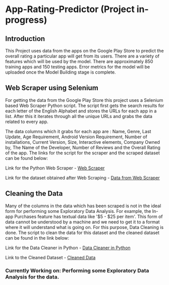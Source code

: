 # App-Rating-Predictor (Project in-progress)

## Introduction
This Project uses data from the apps on the Google Play Store to predict the overall rating a particular app will get from its users. There are a variety of features which will be used by the model. There are approximately 850 training apps and 150 testing apps. Error metrics for the model will be uploaded once the Model Building stage is complete.

## Web Scraper using Selenium
For getting the data from the Google Play Store this project uses a Selenium based Web Scraper Python script. The script first gets the search results for each letter of the English Alphabet and stores the URLs for each app in a list. After this it iterates through all the unique URLs and grabs the data related to every app.

The data columns which it grabs for each app are : Name, Genre, Last Update, Age Requirement, Android Version Requirement, Number of installations, Current Version, Size, Interactive elements, Company Owned by, The Name of the Developer, Number of Reviews and the Overall Rating of the app. 
The links for the script for the scraper and the scraped dataset can be found below:

Link for the Python Web Scraper - [Web Scraper](Scraper/play_store_scraper.py) 

Link for the dataset obtained after Web Scraping - [Data from Web Scraper](Data-Cleaning/play_store_data.csv)

## Cleaning the Data
Many of the columns in the data which has been scraped is not in the ideal form for performing some Exploratory Data Analysis. For example, the In-app Purchases feature has textual data like '$5 - $25 per item'. This form of data cannot be understood by a machine and we need to get it to a format where it will understand what is going on. For this purpose, Data Cleaning is done. The script to clean the data for this dataset and the cleaned dataset can be found in the link below:

Link for the Data Cleaner in Python - [Data Cleaner in Python](Data-Cleaning/cleaner.py)

Link to the Cleaned Dataset - [Cleaned Data](Cleaned_data.csv)



### Currently Working on: Performing some Exploratory Data Analysis for the data.
